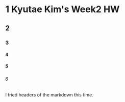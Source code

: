 # 1 Kyutae Kim's Week2 HW
## 2
### 3
#### 4
##### 5
###### 6

I tried headers of the markdown this time.
